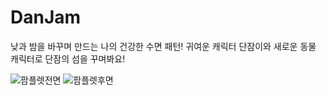 # DanJam

낮과 밤을 바꾸며 만드는 나의 건강한 수면 패턴! 
귀여운 캐릭터 단잠이와 새로운 동물 캐릭터로 단잠의 섬을 꾸며봐요!



![팜플렛전면](https://user-images.githubusercontent.com/52576276/204144125-aece74c1-3558-4267-b36b-79deecc08fc4.jpg)
![팜플렛후면](https://user-images.githubusercontent.com/52576276/204144129-843303b0-a888-42d4-80bf-b5e449208052.jpg)
